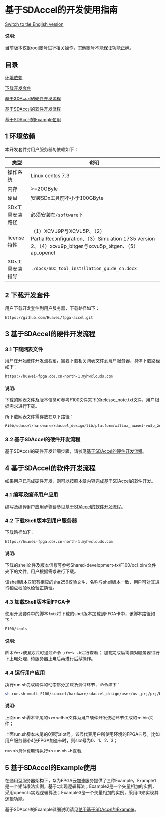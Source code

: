 基于SDAccel的开发使用指南
=======================

[Switch to the English version](./README.md)

#### 说明:

当前版本仅限root账号进行相关操作，其他账号不能保证功能正确。

目录
-------------------------

[环境依赖](#sec-1)

[下载开发套件](#sec-2)

[基于SDAccel的硬件开发流程](#sec-3)

[基于SDAccel的软件开发流程](#sec-4)

[基于SDAccel的Example使用](#sec-5)

<a name="sec_1"></a>
## 1 环境依赖

本开发套件对用户服务器的依赖如下：

| 类型        | 说明                                       |
| --------- | ---------------------------------------- |
| 操作系统      | Linux centos 7.3                         |
| 内存        | >=20GByte                                |
| 硬盘        | 安装SDx工具前不小于100GByte                      |
| SDx工具安装路径 | 必须安装在`/software`下                        |
| license特性 | （1）XCVU9P与XCVU5P、（2）PartialReconfiguration、（3）Simulation 1735 Version 2、（4）xcvu9p_bitgen与xcvu5p_bitgen、（5）ap_opencl |
| SDx工具安装指导 | `./docs/SDx_tool_installation_guide_cn.docx` |


<a name="sec_2"></a>
## 2 下载开发套件

用户下载开发套件到用户服务器，下载路径如下：

```bash
https://github.com/Huawei/fpga-accel.git
```

<a name="sec_3"></a>
## 3 基于SDAccel的硬件开发流程

### 3.1 下载网表文件

用户在开始硬件开发流程前，需要下载相关网表文件到用户服务器，具体下载路径如下：

```bash
https://huawei-fpga.obs.cn-north-1.myhwclouds.com
```

#### 说明:

下载的网表文件及版本信息可参考F100文件夹下的release_note.txt文件，用户根据需求进行下载。

所下载网表文件需存放在以下路径：

```bash
F100/sdaccel/hardware/sdaccel_design/lib/platform/xilinx_huawei-vu5p_2ddr-dynamic_5_1
```

### 3.2 基于SDAccel的硬件开发流程

基于SDAccel的硬件开发详细步骤，请参见[基于SDAccel的硬件开发流程](./docs/Implementation_Process_of_SDAccel_based_Hardware_Development_cn.md)。

<a name="sec_4"></a>
## 4 基于SDAccel的软件开发流程

如果用户已完成硬件开发，则可以按照本章内容完成基于SDAccel的软件开发。

### 4.1 编写及编译用户应用

编写及编译用户应用步骤请参见[基于SDAccel的软件开发流程](./docs/SDAccel_based_SDK_Configuration_and_Compilation_cn.md)。

### 4.2 下载Shell版本到用户服务器

下载路径如下：

```bash
https://huawei-fpga.obs.cn-north-1.myhwclouds.com
```
#### 说明:

下载的shell文件及版本信息可参考Shared-development-tx/F100/ocl_bin/文件夹下的文件，用户根据需求进行下载。

该shell版本匹配有相应的sha256校验文件，名称与shell版本一致，用户可对其进行相应校验以检验正确性。


### 4.3 加载Shell版本到FPGA卡

使用开发套件中的脚本`fmtk`将下载的shell版本加载到FPGA卡中，该脚本路径如下：

```bash
F100/tools
```

#### 说明:

脚本`fmtk`使用方式可通过命令`./fmtk -h`进行查看；
加载完成后需要对服务器进行下上电处理，待服务器上电后再进行后续操作。

### 4.4 运行用户应用

执行run.sh完成硬件的动态部分加载及测试环节，命令如下：

```bash
sh run.sh mmult F100/sdaccel/hardware/sdaccel_design/user/usr_prj/prj/bin/xxx.xclbin 0
```

#### 说明:

上面run.sh脚本末尾的xxx.xclbin文件为用户硬件开发流程环节生成的xclbin文件；

上面run.sh脚本末尾的0表示slot号，该号代表用户所使用环境的FPGA卡号。比如用户服务器带4张FPGA加速卡时，则slot号为0、1、2、3；

run.sh具体使用请执行sh run.sh -h查看。

<a name="sec_5"></a>
## 5 基于SDAccel的Example使用

在通用型服务器架构下，华为FPGA云加速服务提供了三种Example。Example1是一个矩阵乘法实例，基于c实现逻辑算法；Example2是一个矢量相加的实例，采用opencl c实现逻辑算法；Example3是一个矢量相加的实例，采用rtl来实现其逻辑功能。

基于SDAccel的Example详细说明请见[使用基于SDAccel的Example](./docs/Using_an_SDAccel_based_Example_cn.md)。